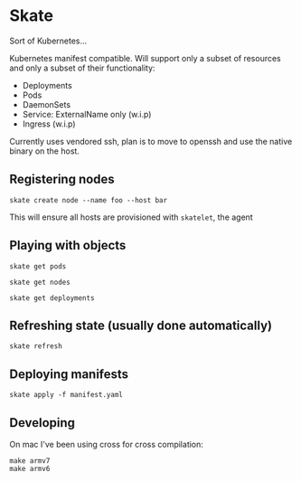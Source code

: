 # Skate

Sort of Kubernetes...

Kubernetes manifest compatible.
Will support only a subset of resources and only a subset of their functionality:

- Deployments
- Pods
- DaemonSets
- Service: ExternalName only (w.i.p)
- Ingress (w.i.p)

Currently uses vendored ssh, plan is to move to openssh and use the native binary on the host.


## Registering nodes

```shell
skate create node --name foo --host bar
```

This will ensure all hosts are provisioned with `skatelet`, the agent

## Playing with objects
```shell
skate get pods

skate get nodes

skate get deployments
```

## Refreshing state (usually done automatically)
```shell
skate refresh
```

## Deploying manifests

```shell
skate apply -f manifest.yaml
```

## Developing

On mac I've been using cross for cross compilation:

```shell
make armv7
make armv6
```
